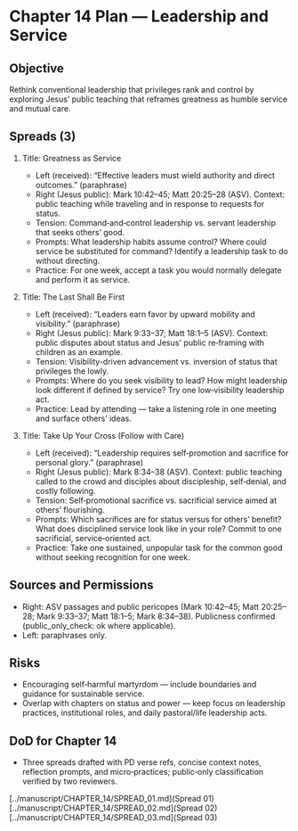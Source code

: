 # Chapter 14 Plan — Leadership and Service

## Objective
Rethink conventional leadership that privileges rank and control by exploring Jesus’ public teaching that reframes greatness as humble service and mutual care.

## Spreads (3)
1. Title: Greatness as Service
   - Left (received): “Effective leaders must wield authority and direct outcomes.” (paraphrase)
   - Right (Jesus public): Mark 10:42–45; Matt 20:25–28 (ASV). Context: public teaching while traveling and in response to requests for status.
   - Tension: Command‑and‑control leadership vs. servant leadership that seeks others’ good.
   - Prompts: What leadership habits assume control? Where could service be substituted for command? Identify a leadership task to do without directing.
   - Practice: For one week, accept a task you would normally delegate and perform it as service.

2. Title: The Last Shall Be First
   - Left (received): “Leaders earn favor by upward mobility and visibility.” (paraphrase)
   - Right (Jesus public): Mark 9:33–37; Matt 18:1–5 (ASV). Context: public disputes about status and Jesus' public re‑framing with children as an example.
   - Tension: Visibility-driven advancement vs. inversion of status that privileges the lowly.
   - Prompts: Where do you seek visibility to lead? How might leadership look different if defined by service? Try one low‑visibility leadership act.
   - Practice: Lead by attending — take a listening role in one meeting and surface others’ ideas.

3. Title: Take Up Your Cross (Follow with Care)
   - Left (received): “Leadership requires self‑promotion and sacrifice for personal glory.” (paraphrase)
   - Right (Jesus public): Mark 8:34–38 (ASV). Context: public teaching called to the crowd and disciples about discipleship, self‑denial, and costly following.
   - Tension: Self‑promotional sacrifice vs. sacrificial service aimed at others’ flourishing.
   - Prompts: Which sacrifices are for status versus for others’ benefit? What does disciplined service look like in your role? Commit to one sacrificial, service‑oriented act.
   - Practice: Take one sustained, unpopular task for the common good without seeking recognition for one week.

## Sources and Permissions
- Right: ASV passages and public pericopes (Mark 10:42–45; Matt 20:25–28; Mark 9:33–37; Matt 18:1–5; Mark 8:34–38). Publicness confirmed (public_only_check: ok where applicable).
- Left: paraphrases only.

## Risks
- Encouraging self‑harmful martyrdom — include boundaries and guidance for sustainable service.
- Overlap with chapters on status and power — keep focus on leadership practices, institutional roles, and daily pastoral/life leadership acts.

## DoD for Chapter 14
- Three spreads drafted with PD verse refs, concise context notes, reflection prompts, and micro‑practices; public‑only classification verified by two reviewers.

[../manuscript/CHAPTER_14/SPREAD_01.md](Spread 01)
[../manuscript/CHAPTER_14/SPREAD_02.md](Spread 02)
[../manuscript/CHAPTER_14/SPREAD_03.md](Spread 03)